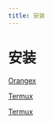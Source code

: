 ```yaml
---
title: 安装
---
```


# 安装

[Orangex](https://wwe.lanzous.com/iBvC2lrlb2h)

[Termux](https://wwe.lanzous.com/iFlHXlrlmzg)

[Termux](https://wwe.lanzous.com/iFlHXlrlmzg)
